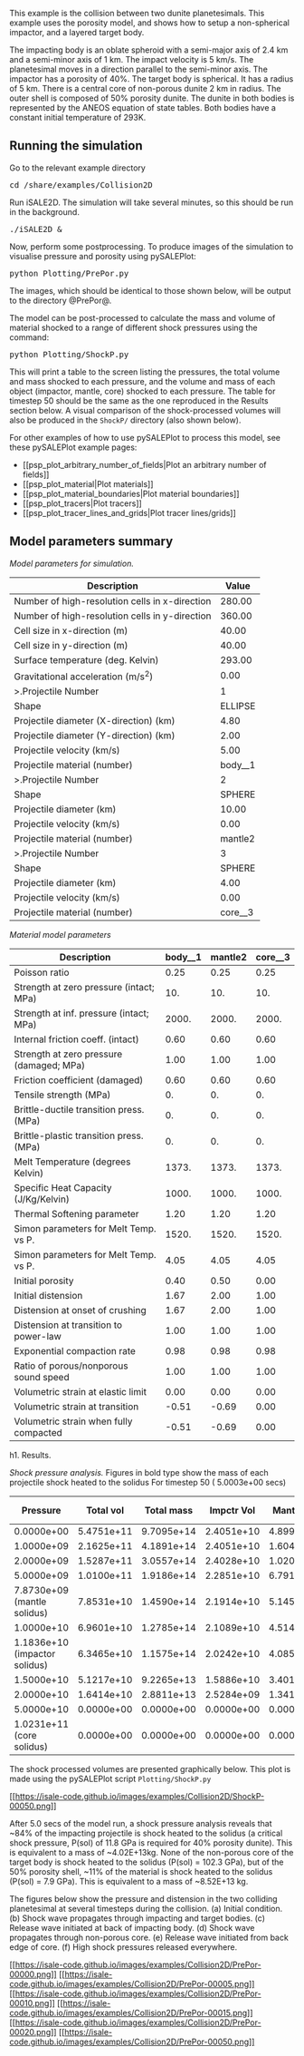 This example is the collision between two dunite planetesimals. This example uses the porosity model, and shows how to setup a non-spherical impactor, and a layered target body.

The impacting body is an oblate spheroid with a semi-major axis of 2.4 km and a semi-minor axis of 1 km. The impact velocity is 5 km/s. The planetesimal moves in a direction parallel to the semi-minor axis. The impactor has a porosity of 40%. The target body is spherical. It has a radius of 5 km. There is a central core of non-porous dunite 2 km in radius. The outer shell is composed of 50% porosity dunite. The dunite in both bodies is represented by the ANEOS equation of state tables. Both bodies have a constant initial temperature of 293K.

## Running the simulation

Go to the relevant example directory
<pre>
cd <prefix>/share/examples/Collision2D
</pre>

Run iSALE2D.  The simulation will take several minutes, so this should be run in the background.
<pre>
./iSALE2D &
</pre>

Now, perform some postprocessing. To produce images of the simulation to visualise pressure and porosity using pySALEPlot: 

<pre>
python Plotting/PrePor.py
</pre>

The images, which should be identical to those shown below, will be output to the directory @PrePor@.

The model can be post-processed to calculate the mass and volume of material shocked to a range of different shock pressures using the command:

<pre>
python Plotting/ShockP.py
</pre>

This will print a table to the screen listing the pressures, the total volume and mass shocked to each pressure, and the volume and mass of each object (impactor, mantle, core) shocked to each pressure. The table for timestep 50 should be the same as the one reproduced in the Results section below. A visual comparison of the shock-processed volumes will also be produced in the `ShockP/` directory (also shown below).

For other examples of how to use pySALEPlot to process this model, see these pySALEPlot example pages: 
* [[psp_plot_arbitrary_number_of_fields|Plot an arbitrary number of fields]]
* [[psp_plot_material|Plot materials]]
* [[psp_plot_material_boundaries|Plot material boundaries]]
* [[psp_plot_tracers|Plot tracers]]
* [[psp_plot_tracer_lines_and_grids|Plot tracer lines/grids]]

## Model parameters summary

*Model parameters for simulation.*

|Description | Value |
| --- | --- |
|Number of high-resolution cells in x-direction  |   280.00 |
|Number of high-resolution cells in y-direction  |   360.00 |
|Cell size in x-direction (m)                    |    40.00 |
|Cell size in y-direction (m)                    |    40.00 |
|Surface temperature (deg. Kelvin)               |   293.00 |
|Gravitational acceleration (m/s$^2$)            |     0.00 |
|>.Projectile Number |  1 |
|Shape                                           |  ELLIPSE |
|Projectile diameter (X-direction) (km)          |     4.80 |
|Projectile diameter (Y-direction) (km)          |     2.00 |
|Projectile velocity (km/s)                      |     5.00 |
|Projectile material (number)                    |  body__1  |
|>.Projectile Number  |  2 |
|Shape                                           |   SPHERE |
|Projectile diameter (km)                        |    10.00 |
|Projectile velocity (km/s)                      |     0.00 |
|Projectile material (number)                    |  mantle2  |
|>.Projectile Number |  3 |
|Shape                                           |   SPHERE |
|Projectile diameter (km)                        |     4.00 |
|Projectile velocity (km/s)                      |     0.00 |
|Projectile material (number)                    |  core__3  |

*Material model parameters*

|Description | body__1| mantle2| core__3 |
| --- | --- | --- | --- |
|Poisson ratio                           | 0.25 |     0.25 |     0.25 |
|Strength at zero pressure (intact; MPa)    |      10. |      10. |      10. |
|Strength at inf. pressure (intact; MPa) |    2000. |    2000. |    2000. |
|Internal friction coeff. (intact)           |     0.60 |     0.60 |     0.60 |
|Strength at zero pressure (damaged; MPa)         |     1.00 |     1.00 |     1.00 |
|Friction coefficient (damaged)                   |     0.60 |     0.60 |     0.60 |
|Tensile strength (MPa)                         |       0. |       0. |       0. |
|Brittle-ductile transition press. (MPa)         |       0. |       0. |       0. |
|Brittle-plastic transition press. (MPa)         |       0. |       0. |       0. |
|Melt Temperature (degrees Kelvin)                |    1373. |    1373. |    1373. |
|Specific Heat Capacity (J/Kg/Kelvin)               |    1000. |    1000. |    1000. |
|Thermal Softening parameter                  |     1.20 |     1.20 |     1.20 |
|Simon parameters for Melt Temp. vs P.             |    1520. |    1520. |    1520. |
|Simon parameters for Melt Temp. vs P.             |     4.05 |     4.05 |     4.05 |
|Initial porosity                         |     0.40 |     0.50 |     0.00 |
|Initial distension                     |     1.67 |     2.00 |     1.00 |
|Distension at onset of crushing              |     1.67 |     2.00 |     1.00 |
|Distension at transition to power-law       |     1.00 |     1.00 |     1.00 |
|Exponential compaction rate              |     0.98 |     0.98 |     0.98 |
|Ratio of porous/nonporous sound speed           |     1.00 |     1.00 |     1.00 |
|Volumetric strain at elastic limit      |   0.00 |     0.00 |     0.00 |
|Volumetric strain at transition         |    -0.51 |    -0.69 |     0.00 |
|Volumetric strain when fully compacted    |    -0.51 |    -0.69 |     0.00 |

h1. Results.

*Shock pressure analysis.* Figures in bold type show the mass of each projectile shock heated to the solidus
For timestep 50 (  5.0003e+00 secs)

|     Pressure|    Total vol|   Total mass|   Impctr Vol|   Mantle Vol|     Core Vol|  Impctr Mass|  Mantle Mass|    Core Mass|
| --- | --- | --- | --- | --- | --- | --- | --- | --- |
|   0.0000e+00|   5.4751e+11|   9.7095e+14|   2.4051e+10|   4.8991e+11|   3.3546e+10|   4.7742e+13|   8.1200e+14|   1.1120e+14|
|   1.0000e+09|   2.1625e+11|   4.1891e+14|   2.4051e+10|   1.6045e+11|   3.1743e+10|   4.7742e+13|   2.6594e+14|   1.0523e+14|
|   2.0000e+09|   1.5287e+11|   3.0557e+14|   2.4028e+10|   1.0209e+11|   2.6747e+10|   4.7695e+13|   1.6922e+14|   8.8663e+13|
|   5.0000e+09|   1.0100e+11|   1.9186e+14|   2.2851e+10|   6.7918e+10|   1.0234e+10|   4.5359e+13|   1.1257e+14|   3.3925e+13|
|   7.8730e+09 (mantle solidus)|   7.8531e+10|   1.4590e+14|   2.1914e+10|   5.1455e+10|   5.1625e+09|   4.3499e+13|   8.5284e+13|   1.7113e+13|
|   1.0000e+10|   6.9601e+10|   1.2785e+14|   2.1089e+10|   4.5145e+10|   3.3660e+09|   4.1862e+13|   7.4826e+13|   1.1158e+13|
|   1.1836e+10 (impactor solidus)|   6.3465e+10|   1.1575e+14|   2.0242e+10|   4.0851e+10|   2.3719e+09|   4.0180e+13|   6.7709e+13|   7.8627e+12|
|   1.5000e+10|   5.1217e+10|   9.2265e+13|   1.5886e+10|   3.4019e+10|   1.3113e+09|   3.1533e+13|   5.6385e+13|   4.3469e+12|
|   2.0000e+10|   1.6414e+10|   2.8811e+13|   2.5284e+09|   1.3417e+10|   4.6888e+08|   5.0187e+12|   2.2238e+13|   1.5543e+12|
|   5.0000e+10|   0.0000e+00|   0.0000e+00|   0.0000e+00|   0.0000e+00|   0.0000e+00|   0.0000e+00|   0.0000e+00|   0.0000e+00|
|   1.0231e+11 (core solidus)|   0.0000e+00|   0.0000e+00|   0.0000e+00|   0.0000e+00|   0.0000e+00|   0.0000e+00|   0.0000e+00|   0.0000e+00|


The shock processed volumes are presented graphically below. This plot is made using the pySALEPlot script `Plotting/ShockP.py`

[[https://isale-code.github.io/images/examples/Collision2D/ShockP-00050.png]]

After 5.0 secs of the model run, a shock pressure analysis reveals that ~84% of the impacting projectile is shock heated to the solidus (a critical shock pressure, P(sol) of 11.8 GPa is required for 40% porosity dunite). This is equivalent to a mass of ~4.02E+13kg. None of the non-porous core of the target body is shock heated to the solidus (P(sol) = 102.3 GPa), but of the 50% porosity shell, ~11% of the material is shock heated to the solidus (P(sol) = 7.9 GPa). This is equivalent to a mass of ~8.52E+13 kg.

The figures below show the pressure and distension in the two colliding planetesimal at several timesteps during the collision. (a) Initial condition. (b) Shock wave propagates through impacting and target bodies. (c) Release wave initiated at back of impacting body. (d) Shock wave propagates through non-porous core. (e) Release wave initiated from back edge of core. (f) High shock pressures released everywhere.

[[https://isale-code.github.io/images/examples/Collision2D/PrePor-00000.png]]
[[https://isale-code.github.io/images/examples/Collision2D/PrePor-00005.png]]
[[https://isale-code.github.io/images/examples/Collision2D/PrePor-00010.png]]
[[https://isale-code.github.io/images/examples/Collision2D/PrePor-00015.png]]
[[https://isale-code.github.io/images/examples/Collision2D/PrePor-00020.png]]
[[https://isale-code.github.io/images/examples/Collision2D/PrePor-00050.png]]
